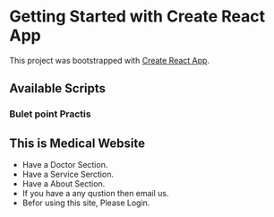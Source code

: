 # Getting Started with Create React App

This project was bootstrapped with [Create React App](https://github.com/facebook/create-react-app).

## Available Scripts

### Bulet point Practis ###
## This is Medical Website

- Have a  Doctor Section.
- Have a Service Serction.
- Have a About Section.
- If you have a any qustion then email us.
- Befor using this site, Please Login.




